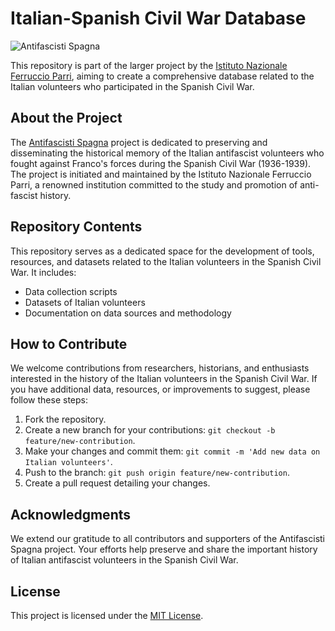 # Italian-Spanish Civil War Database

![Antifascisti Spagna](http://www.antifascistispagna.it/wp-content/uploads/2022/03/cropped-1-header.png)

This repository is part of the larger project by the [Istituto Nazionale Ferruccio Parri](http://www.antifascistispagna.it), aiming to create a comprehensive database related to the Italian volunteers who participated in the Spanish Civil War.

## About the Project

The [Antifascisti Spagna](http://www.antifascistispagna.it) project is dedicated to preserving and disseminating the historical memory of the Italian antifascist volunteers who fought against Franco's forces during the Spanish Civil War (1936-1939). The project is initiated and maintained by the Istituto Nazionale Ferruccio Parri, a renowned institution committed to the study and promotion of anti-fascist history.

## Repository Contents

This repository serves as a dedicated space for the development of tools, resources, and datasets related to the Italian volunteers in the Spanish Civil War. It includes:

- Data collection scripts
- Datasets of Italian volunteers
- Documentation on data sources and methodology

## How to Contribute

We welcome contributions from researchers, historians, and enthusiasts interested in the history of the Italian volunteers in the Spanish Civil War. If you have additional data, resources, or improvements to suggest, please follow these steps:

1. Fork the repository.
2. Create a new branch for your contributions: `git checkout -b feature/new-contribution`.
3. Make your changes and commit them: `git commit -m 'Add new data on Italian volunteers'`.
4. Push to the branch: `git push origin feature/new-contribution`.
5. Create a pull request detailing your changes.

## Acknowledgments

We extend our gratitude to all contributors and supporters of the Antifascisti Spagna project. Your efforts help preserve and share the important history of Italian antifascist volunteers in the Spanish Civil War.

## License

This project is licensed under the [MIT License](LICENSE).

